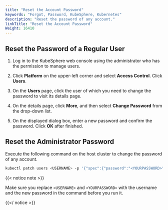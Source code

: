 ```yaml
---
title: "Reset the Account Password"
keywords: "Forgot, Password, KubeSphere, Kubernetes"
description: "Reset the password of any account."
linkTitle: "Reset the Account Password"
Weight: 16410
---
```


## Reset the Password of a Regular User

1. Log in to the KubeSphere web console using the administrator who has the permission to manage users. 

2. Click **Platform** on the upper-left corner and select **Access Control**. Click **Users**.

3. On the **Users** page, click the user of which you need to change the password to visit its details page.

4. On the details page, click **More**, and then select **Change Password** from the drop-down list.

5. On the displayed dialog box, enter a new password and confirm the password. Click **OK** after finished.

## Reset the Administrator Password

Execute the following command on the host cluster to change the password of any account.

```bash
kubectl patch users <USERNAME> -p '{"spec":{"password":"<YOURPASSWORD>"}}' --type='merge' && kubectl annotate users <USERNAME> iam.kubesphere.io/password-encrypted-
```

{{< notice note >}}

Make sure you replace `<USERNAME>` and `<YOURPASSWORD>` with the username and the new password in the command before you run it.

{{</ notice >}} 